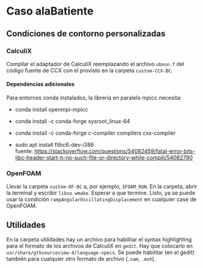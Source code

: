 # Caso alaBatiente

## Condiciones de contorno personalizadas

### CalculiX

Compilar el adaptador de CalculiX reemplazando el archivo `uboun.f` del código fuente de CCX con el provisto en la carpeta `custom-CCX-BC`.

#### Dependencias adicionales

Para entornos conda instalados, la librería en paralelo mpicc necesita:
  - conda install openmpi-mpicc
  - conda install -c conda-forge sysroot_linux-64
  - conda install -c conda-forge c-compiler compilers cxx-compiler
  
  - sudo apt install flibc6-dev-i386      
  fuente: https://stackoverflow.com/questions/54082459/fatal-error-bits-libc-header-start-h-no-such-file-or-directory-while-compili/54082790

### OpenFOAM

Llevar la carpeta `custom-OF-BC` a, por ejemplo, `$FOAM_RUN`. En la carpeta, abrir la terminal y escribir `libso wmake`. Esperar a que termine. Listo, ya se puede usar la condición `rampAngularOscillatingDisplacement` en cualquier case de OpenFOAM.

## Utilidades

En la carpeta utilidades hay un archivo para habilitar el syntax highlighting para el formato de los archivos de CalculiX en `gedit`. Hay que colocarlo en `usr/share/gtksourceview-4/language-specs`. Se puede habilitar (en el gedit) también para cualquier otro formato de archivo (`.nam`, `.msh`).


